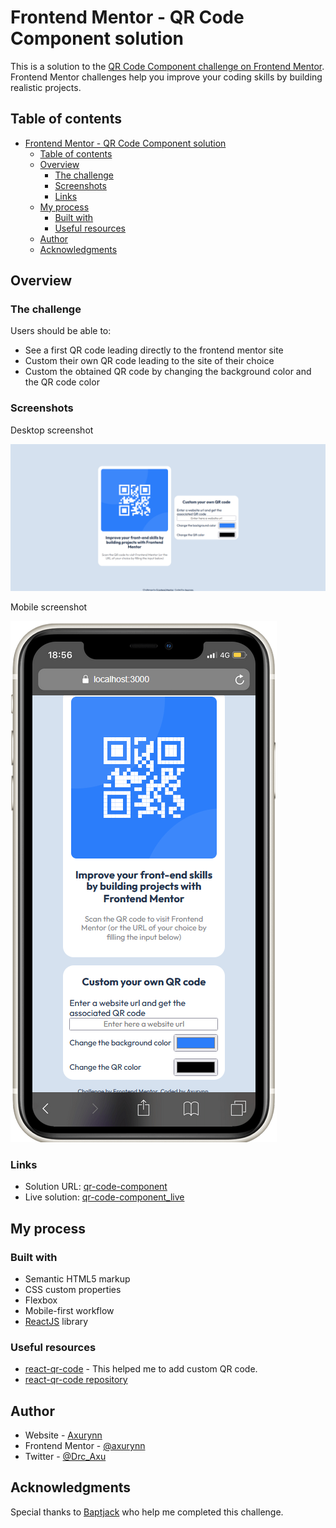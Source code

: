 # Frontend Mentor - QR Code Component solution

This is a solution to the [QR Code Component challenge on Frontend Mentor](https://www.frontendmentor.io/challenges/qr-code-component-iux_sIO_H). Frontend Mentor challenges help you improve your coding skills by building realistic projects.

## Table of contents

- [Frontend Mentor - QR Code Component solution](#frontend-mentor---qr-code-component-solution)
  - [Table of contents](#table-of-contents)
  - [Overview](#overview)
    - [The challenge](#the-challenge)
    - [Screenshots](#screenshots)
    - [Links](#links)
  - [My process](#my-process)
    - [Built with](#built-with)
    - [Useful resources](#useful-resources)
  - [Author](#author)
  - [Acknowledgments](#acknowledgments)

## Overview

### The challenge

Users should be able to:

- See a first QR code leading directly to the frontend mentor site
- Custom their own QR code leading to the site of their choice
- Custom the obtained QR code by changing the background color and the QR code color

### Screenshots

Desktop screenshot

![desktop-screenshot](./src/assets/screenshots/desktop-screenshot.png)

Mobile screenshot

![mobile-screenshot](./src/assets/screenshots/mobile-screenshot.png)

### Links

- Solution URL: [qr-code-component](https://github.com/Axurynn/qr-code-component)
- Live solution: [qr-code-component_live](https://axurynn.github.io/qr-code-component/)

## My process

### Built with

- Semantic HTML5 markup
- CSS custom properties
- Flexbox
- Mobile-first workflow
- [ReactJS](https://reactjs.org/) library

### Useful resources

- [react-qr-code](https://www.npmjs.com/package/react-qr-code) - This helped me to add custom QR code.
- [react-qr-code repository](https://github.com/rosskhanas/react-qr-code#readme)

## Author

- Website - [Axurynn](https://axurynn.fr)
- Frontend Mentor - [@axurynn](https://www.frontendmentor.io/profile/axurynn)
- Twitter - [@Drc_Axu](https://www.twitter.com/Drc_Axu)

## Acknowledgments

Special thanks to [Baptjack](https://baptjack.fr) who help me completed this challenge.
